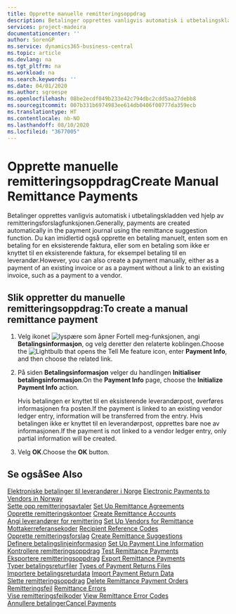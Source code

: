 ```yaml
---
title: Opprette manuelle remitteringsoppdrag
description: Betalinger opprettes vanligvis automatisk i utbetalingskladden ved hjelp av remitteringsforslagfunksjonen.
services: project-madeira
documentationcenter: ''
author: SorenGP
ms.service: dynamics365-business-central
ms.topic: article
ms.devlang: na
ms.tgt_pltfrm: na
ms.workload: na
ms.search.keywords: ''
ms.date: 04/01/2020
ms.author: sgroespe
ms.openlocfilehash: 08be2ecdf049b233e42c794dbc2cdd5aa27debb8
ms.sourcegitcommit: 007b331b6974983ee614db0406f00777da359ecb
ms.translationtype: HT
ms.contentlocale: nb-NO
ms.lasthandoff: 08/10/2020
ms.locfileid: "3677005"
---
```

# <a name="create-manual-remittance-payments"></a><span data-ttu-id="cdc17-103">Opprette manuelle remitteringsoppdrag</span><span class="sxs-lookup"><span data-stu-id="cdc17-103">Create Manual Remittance Payments</span></span>
<span data-ttu-id="cdc17-104">Betalinger opprettes vanligvis automatisk i utbetalingskladden ved hjelp av remitteringsforslagfunksjonen.</span><span class="sxs-lookup"><span data-stu-id="cdc17-104">Generally, payments are created automatically in the payment journal using the remittance suggestion function.</span></span> <span data-ttu-id="cdc17-105">Du kan imidlertid også opprette en betaling manuelt, enten som en betaling for en eksisterende faktura, eller som en betaling som ikke er knyttet til en eksisterende faktura, for eksempel betaling til en leverandør.</span><span class="sxs-lookup"><span data-stu-id="cdc17-105">However, you can also create a payment manually, either as a payment of an existing invoice or as a payment without a link to an existing invoice, such as a payment to a vendor.</span></span>  

## <a name="to-create-a-manual-remittance-payment"></a><span data-ttu-id="cdc17-106">Slik oppretter du manuelle remitteringsoppdrag:</span><span class="sxs-lookup"><span data-stu-id="cdc17-106">To create a manual remittance payment</span></span>  

1.  <span data-ttu-id="cdc17-107">Velg ikonet ![lyspære som åpner Fortell meg-funksjonen](../../media/ui-search/search_small.png "Fortell hva du vil gjøre"), angi **Betalingsinformasjon**, og velg deretter den relaterte koblingen.</span><span class="sxs-lookup"><span data-stu-id="cdc17-107">Choose the ![Lightbulb that opens the Tell Me feature](../../media/ui-search/search_small.png "Tell me what you want to do") icon, enter **Payment Info**, and then choose the related link.</span></span>  
2.  <span data-ttu-id="cdc17-108">På siden **Betalingsinformasjon** velger du handlingen **Initialiser betalingsinformasjon**.</span><span class="sxs-lookup"><span data-stu-id="cdc17-108">On the **Payment Info** page, choose the **Initialize Payment Info** action.</span></span>  

    <span data-ttu-id="cdc17-109">Hvis betalingen er knyttet til en eksisterende leverandørpost, overføres informasjonen fra posten.</span><span class="sxs-lookup"><span data-stu-id="cdc17-109">If the payment is linked to an existing vendor ledger entry, information will be transferred from the entry.</span></span> <span data-ttu-id="cdc17-110">Hvis betalingen ikke er knyttet til en leverandørpost, opprettes bare noe av informasjonen.</span><span class="sxs-lookup"><span data-stu-id="cdc17-110">If the payment is not linked to a vendor ledger entry, only partial information will be created.</span></span>  

3.  <span data-ttu-id="cdc17-111">Velg **OK**.</span><span class="sxs-lookup"><span data-stu-id="cdc17-111">Choose the **OK** button.</span></span>  

## <a name="see-also"></a><span data-ttu-id="cdc17-112">Se også</span><span class="sxs-lookup"><span data-stu-id="cdc17-112">See Also</span></span>  
 <span data-ttu-id="cdc17-113">[Elektroniske betalinger til leverandører i Norge](electronic-payments-to-vendors-in-norway.md) </span><span class="sxs-lookup"><span data-stu-id="cdc17-113">[Electronic Payments to Vendors in Norway](electronic-payments-to-vendors-in-norway.md) </span></span>  
 <span data-ttu-id="cdc17-114">[Sette opp remitteringsavtaler](how-to-set-up-remittance-agreements.md) </span><span class="sxs-lookup"><span data-stu-id="cdc17-114">[Set Up Remittance Agreements](how-to-set-up-remittance-agreements.md) </span></span>  
 <span data-ttu-id="cdc17-115">[Opprette remitteringskontoer](how-to-create-remittance-accounts.md) </span><span class="sxs-lookup"><span data-stu-id="cdc17-115">[Create Remittance Accounts](how-to-create-remittance-accounts.md) </span></span>  
 <span data-ttu-id="cdc17-116">[Angi leverandører for remittering](how-to-set-up-vendors-for-remittance.md) </span><span class="sxs-lookup"><span data-stu-id="cdc17-116">[Set Up Vendors for Remittance](how-to-set-up-vendors-for-remittance.md) </span></span>  
 <span data-ttu-id="cdc17-117">[Mottakerreferansekoder](recipient-reference-codes.md) </span><span class="sxs-lookup"><span data-stu-id="cdc17-117">[Recipient Reference Codes](recipient-reference-codes.md) </span></span>  
 <span data-ttu-id="cdc17-118">[Opprette remitteringsforslag](how-to-create-remittance-suggestions.md) </span><span class="sxs-lookup"><span data-stu-id="cdc17-118">[Create Remittance Suggestions](how-to-create-remittance-suggestions.md) </span></span>  
 <span data-ttu-id="cdc17-119">[Definere betalingslinjeinformasjon](how-to-set-up-payment-line-information.md) </span><span class="sxs-lookup"><span data-stu-id="cdc17-119">[Set Up Payment Line Information](how-to-set-up-payment-line-information.md) </span></span>  
 <span data-ttu-id="cdc17-120">[Kontrollere remitteringsoppdrag](how-to-test-remittance-payments.md) </span><span class="sxs-lookup"><span data-stu-id="cdc17-120">[Test Remittance Payments](how-to-test-remittance-payments.md) </span></span>  
 <span data-ttu-id="cdc17-121">[Eksportere remitteringsoppdrag](how-to-export-remittance-payments.md) </span><span class="sxs-lookup"><span data-stu-id="cdc17-121">[Export Remittance Payments](how-to-export-remittance-payments.md) </span></span>  
 <span data-ttu-id="cdc17-122">[Typer betalingsreturfiler](types-of-payment-returns-files.md) </span><span class="sxs-lookup"><span data-stu-id="cdc17-122">[Types of Payment Returns Files](types-of-payment-returns-files.md) </span></span>  
 <span data-ttu-id="cdc17-123">[Importere betalingsreturdata](how-to-import-payment-return-data.md) </span><span class="sxs-lookup"><span data-stu-id="cdc17-123">[Import Payment Return Data](how-to-import-payment-return-data.md) </span></span>  
 <span data-ttu-id="cdc17-124">[Slette remitteringsoppdrag](how-to-delete-remittance-payment-orders.md) </span><span class="sxs-lookup"><span data-stu-id="cdc17-124">[Delete Remittance Payment Orders](how-to-delete-remittance-payment-orders.md) </span></span>  
 <span data-ttu-id="cdc17-125">[Remitteringsfeil](remittance-errors.md) </span><span class="sxs-lookup"><span data-stu-id="cdc17-125">[Remittance Errors](remittance-errors.md) </span></span>  
 <span data-ttu-id="cdc17-126">[Vise remitteringsfeilkoder](how-to-view-remittance-error-codes.md) </span><span class="sxs-lookup"><span data-stu-id="cdc17-126">[View Remittance Error Codes](how-to-view-remittance-error-codes.md) </span></span>  
 [<span data-ttu-id="cdc17-127">Annullere betalinger</span><span class="sxs-lookup"><span data-stu-id="cdc17-127">Cancel Payments</span></span>](how-to-cancel-payments.md)
